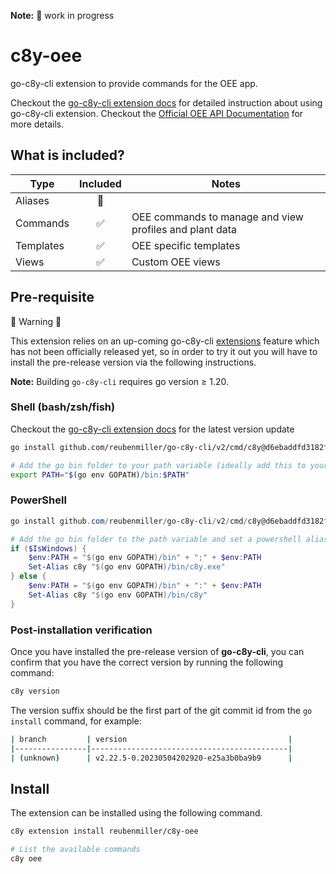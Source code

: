 **Note:** :construction: work in progress

# c8y-oee

go-c8y-cli extension to provide commands for the OEE app.

Checkout the [go-c8y-cli extension docs](https://feat-extensions-manager--goc8ycli.netlify.app/docs/tutorials/extensions/creating-an-extension/) for detailed instruction about using go-c8y-cli extension.
Checkout the [Official OEE API Documentation](https://cumulocity.com/api/oee) for more details.

## What is included?

|Type|Included|Notes|
|----|:-:|-----|
|Aliases|🔲||
|Commands|✅|OEE commands to manage and view profiles and plant data|
|Templates|✅|OEE specific templates|
|Views|✅|Custom OEE views|

## Pre-requisite

:rotating_light: Warning :rotating_light:

This extension relies on an up-coming go-c8y-cli [extensions](https://github.com/reubenmiller/go-c8y-cli/blob/feat/extensions-manager/docs/go-c8y-cli/docs/concepts/extensions.md) feature which has not been officially released yet, so in order to try it out you will have to install the pre-release version via the following instructions.

**Note:** Building `go-c8y-cli` requires go version ≥ 1.20.

### Shell (bash/zsh/fish)
Checkout the [go-c8y-cli extension docs](https://feat-extensions-manager--goc8ycli.netlify.app/docs/tutorials/extensions/creating-an-extension/) for the latest version update

```sh
go install github.com/reubenmiller/go-c8y-cli/v2/cmd/c8y@d6ebaddfd3182f657bf9ad37282f5ad1c25255b3

# Add the go bin folder to your path variable (ideally add this to your shell profile (.zshrc for zsh or .bashrc for bash)
export PATH="$(go env GOPATH)/bin:$PATH"
```

### PowerShell

```powershell
go install github.com/reubenmiller/go-c8y-cli/v2/cmd/c8y@d6ebaddfd3182f657bf9ad37282f5ad1c25255b3

# Add the go bin folder to the path variable and set a powershell alias to it
if ($IsWindows) {
    $env:PATH = "$(go env GOPATH)/bin" + ";" + $env:PATH
    Set-Alias c8y "$(go env GOPATH)/bin/c8y.exe"
} else {
    $env:PATH = "$(go env GOPATH)/bin" + ":" + $env:PATH
    Set-Alias c8y "$(go env GOPATH)/bin/c8y"
}
```

### Post-installation verification

Once you have installed the pre-release version of **go-c8y-cli**, you can confirm that you have the correct version by running the following command:

```sh
c8y version
```

The version suffix should be the first part of the git commit id from the `go install` command, for example:

```sh
| branch         | version                                    |
|----------------|--------------------------------------------|
| (unknown)      | v2.22.5-0.20230504202920-e25a3b0ba9b9      |
```

## Install

The extension can be installed using the following command.

```sh
c8y extension install reubenmiller/c8y-oee

# List the available commands
c8y oee
```
